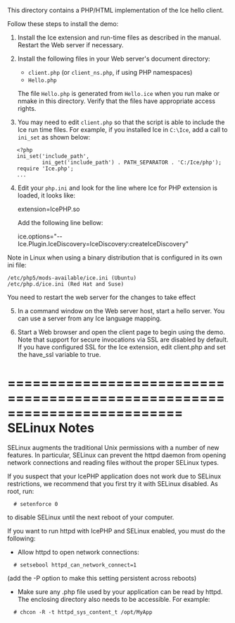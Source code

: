This directory contains a PHP/HTML implementation of the Ice hello
client.

Follow these steps to install the demo:

1) Install the Ice extension and run-time files as described in the
   manual. Restart the Web server if necessary.

2) Install the following files in your Web server's document
   directory:

   * `client.php` (or `client_ns.php`, if using PHP namespaces)
   * `Hello.php`

   The file `Hello.php` is generated from `Hello.ice` when you run make or
   nmake in this directory. Verify that the files have appropriate
   access rights.

3) You may need to edit `client.php` so that the script is able to
   include the Ice run time files. For example, if you installed Ice
   in `C:\Ice`, add a call to `ini_set` as shown below:
```
   <?php
   ini_set('include_path',
           ini_get('include_path') . PATH_SEPARATOR . 'C:/Ice/php');
   require 'Ice.php';
   ...
```
4) Edit your `php.ini` and look for the line where Ice for PHP extension
   is loaded, it looks like:

     extension=IcePHP.so

   Add the following line bellow:

     ice.options="--Ice.Plugin.IceDiscovery=IceDiscovery:createIceDiscovery"

  Note in Linux when using a binary distribution that is configured in its
  own ini file:

    /etc/php5/mods-available/ice.ini (Ubuntu)
    /etc/php.d/ice.ini (Red Hat and Suse)

  You need to restart the web server for the changes to take effect

5) In a command window on the Web server host, start a hello server.
   You can use a server from any Ice language mapping.

6) Start a Web browser and open the client page to begin using the
   demo. Note that support for secure invocations via SSL are disabled
   by default. If you have configured SSL for the Ice extension, edit
   client.php and set the have_ssl variable to true.


=========================================================================
SELinux Notes
=========================================================================

SELinux augments the traditional Unix permissions with a number of
new features. In particular, SELinux can prevent the httpd daemon from
opening network connections and reading files without the proper
SELinux types.

If you suspect that your IcePHP application does not work due to
SELinux restrictions, we recommend that you first try it with SELinux
disabled. As root, run:
```
  # setenforce 0
```
to disable SELinux until the next reboot of your computer.

If you want to run httpd with IcePHP and SELinux enabled, you must do
the following:

- Allow httpd to open network connections:
```
  # setsebool httpd_can_network_connect=1
```
  (add the -P option to make this setting persistent across reboots)

- Make sure any .php file used by your application can be read by
  httpd. The enclosing directory also needs to be accessible. For
  example:
```
  # chcon -R -t httpd_sys_content_t /opt/MyApp
```
